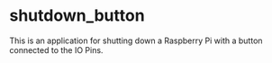 # shutdown_button

This is an application for shutting down a Raspberry Pi with a button connected to the IO Pins.